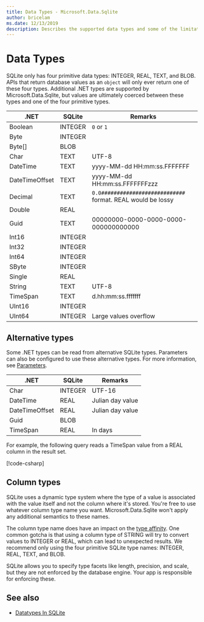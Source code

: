 ```yaml
---
title: Data Types - Microsoft.Data.Sqlite
author: bricelam
ms.date: 12/13/2019
description: Describes the supported data types and some of the limitations around them.
---
```

# Data Types

SQLite only has four primitive data types: INTEGER, REAL, TEXT, and BLOB. APIs that return database values as an `object` will only ever return one of these four types. Additional .NET types are supported by Microsoft.Data.Sqlite, but values are ultimately coerced between these types and one of the four primitive types.

.NET | SQLite | Remarks
--- | --- | ---
Boolean | INTEGER | `0` or `1`
Byte | INTEGER |
Byte[] | BLOB |
Char | TEXT | UTF-8
DateTime | TEXT | yyyy-MM-dd HH:mm:ss.FFFFFFF
DateTimeOffset | TEXT | yyyy-MM-dd HH:mm:ss.FFFFFFFzzz
Decimal | TEXT | `0.0###########################` format. REAL would be lossy
Double | REAL
Guid | TEXT | 00000000-0000-0000-0000-000000000000
Int16 | INTEGER
Int32 | INTEGER
Int64 | INTEGER
SByte | INTEGER
Single | REAL
String | TEXT | UTF-8
TimeSpan | TEXT | d.hh:mm:ss.fffffff
UInt16 | INTEGER
UInt64 | INTEGER | Large values overflow

## Alternative types

Some .NET types can be read from alternative SQLite types. Parameters can also be configured to use these alternative types. For more information, see [Parameters](parameters.md#alternative-types).

.NET | SQLite | Remarks
--- | --- | ---
Char | INTEGER | UTF-16
DateTime | REAL | Julian day value
DateTimeOffset | REAL | Julian day value
Guid | BLOB
TimeSpan | REAL | In days

For example, the following query reads a TimeSpan value from a REAL column in the result set.

[!code-csharp[](../../../../samples/snippets/standard/data/sqlite/DateAndTimeSample/Program.cs?name=snippet_AlternativeType)]

## Column types

SQLite uses a dynamic type system where the type of a value is associated with the value itself and not the column where it's stored. You're free to use whatever column type name you want. Microsoft.Data.Sqlite won't apply any additional semantics to these names.

The column type name does have an impact on the [type affinity](https://www.sqlite.org/datatype3.html#type_affinity). One common gotcha is that using a column type of STRING will try to convert values to INTEGER or REAL, which can lead to unexpected results. We recommend only using the four primitive SQLite type names: INTEGER, REAL, TEXT, and BLOB.

SQLite allows you to specify type facets like length, precision, and scale, but they are not enforced by the database engine. Your app is responsible for enforcing these.

## See also

- [Datatypes In SQLite](https://www.sqlite.org/datatype3.html)
